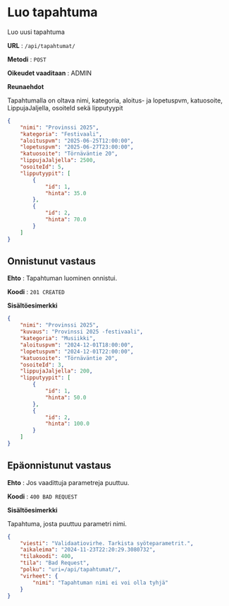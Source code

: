 # Luo tapahtuma

Luo uusi tapahtuma

**URL** : `/api/tapahtumat/`

**Metodi** : `POST`

**Oikeudet vaaditaan** : ADMIN

**Reunaehdot**

Tapahtumalla on oltava nimi, kategoria, aloitus- ja lopetuspvm, katuosoite, LippujaJaljella, osoiteId sekä lipputyypit

```json
{
    "nimi": "Provinssi 2025",
    "kategoria": "Festivaali",
    "aloituspvm": "2025-06-25T12:00:00",
    "lopetuspvm": "2025-06-27T23:00:00",
    "katuosoite": "Törnäväntie 20",
    "lippujaJaljella": 2500,
    "osoiteId": 5,
    "lipputyypit": [
        {
            "id": 1,
            "hinta": 35.0
        },
        {
            "id": 2,
            "hinta": 70.0
        }
    ]
}
```

## Onnistunut vastaus

**Ehto** : Tapahtuman luominen onnistui.

**Koodi** : `201 CREATED`

**Sisältöesimerkki**

```json
{
    "nimi": "Provinssi 2025",
    "kuvaus": "Provinssi 2025 -festivaali",
    "kategoria": "Musiikki",
    "aloituspvm": "2024-12-01T18:00:00",
    "lopetuspvm": "2024-12-01T22:00:00",
    "katuosoite": "Törnäväntie 20",
    "osoiteId": 3,
    "lippujaJaljella": 200,
    "lipputyypit": [
        {
            "id": 1,
            "hinta": 50.0
        },
        {
            "id": 2,
            "hinta": 100.0
        }
    ]
}

```

## Epäonnistunut vastaus

**Ehto** : Jos vaadittuja parametreja puuttuu.

**Koodi** : `400 BAD REQUEST`

**Sisältöesimerkki**

Tapahtuma, josta puuttuu parametri nimi.

```json
{
    "viesti": "Validaatiovirhe. Tarkista syöteparametrit.",
    "aikaleima": "2024-11-23T22:20:29.3080732",
    "tilakoodi": 400,
    "tila": "Bad Request",
    "polku": "uri=/api/tapahtumat/",
    "virheet": {
        "nimi": "Tapahtuman nimi ei voi olla tyhjä"
    }
}
```